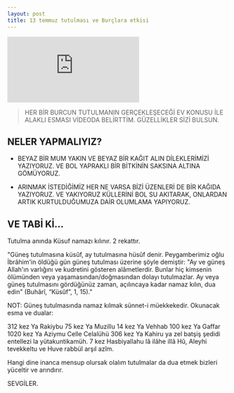 ```yaml
---
layout: post
title: 13 temmuz tutulması ve Burçlara etkisi
---
```


<iframe src="https://www.youtube.com/embed/MDdi5W_xghw" frameborder="0" allowfullscreen></iframe>

> HER BİR BURCUN TUTULMANIN GERÇEKLEŞECEĞİ EV KONUSU İLE ALAKLI ESMASI VİDEODA BELİRTTİM.
> GÜZELLİKLER SİZİ BULSUN.

## NELER YAPMALIYIZ?

* BEYAZ BİR MUM YAKIN VE BEYAZ BİR KAĞIT ALIN DİLEKLERİMİZİ YAZIYORUZ. VE BOL YAPRAKLI BİR BİTKİNİN SAKSINA ALTINA GÖMÜYORUZ.

* ARINMAK İSTEDİĞİMİZ HER NE VARSA BİZİ ÜZENLERİ DE BİR KAĞIDA YAZIYORUZ. VE YAKIYORUZ KÜLLERİNİ BOL SU AKITARAK, ONLARDAN ARTIK KURTULDUĞUMUZA DAİR OLUMLAMA YAPIYORUZ.

## VE TABİ Kİ...

Tutulma anında Küsuf namazı kılınır. 2 rekattır.

"Güneş tutulmasına küsûf, ay tutulmasına hüsûf denir. Peygamberimiz oğlu İbrâhim'in öldüğü gün güneş tutulması üzerine şöyle demiştir: "Ay ve güneş Allah'ın varlığını ve kudretini gösteren alâmetlerdir. Bunlar hiç kimsenin ölümünden veya yaşamasından/doğmasından dolayı tutulmazlar. Ay veya güneş tutulmasını gördüğünüz zaman, açılıncaya kadar namaz kılın, dua edin" (Buhârî, “Küsûf”, 1, 15)."

NOT: Güneş tutulmasında namaz kılmak sünnet-i müekkekedir. Okunacak esma ve dualar:

312 kez Ya Rakiybu 
75 kez Ya Muzillu 
14 kez Ya Vehhab 
100 kez Ya Gaffar 
1020 kez Ya Aziymu Celle Celalühü 
306 kez Ya Kahiru ya zel batşiş şedidi entellezi la yütakuntikamüh. 
7 kez Hasbiyallahu lâ ilâhe illâ Hû, Aleyhi tevekkeltu ve Huve rabbül arşıl azîm.

Hangi dine inanca mensup olursak olalım tutulmalar da dua etmek bizleri yüceltir ve arındırır.

SEVGİLER.
